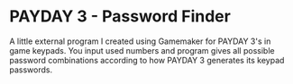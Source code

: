 # PAYDAY 3 - Password Finder
A little external program I created using Gamemaker for PAYDAY 3's in game keypads. You input used numbers and program gives all possible password combinations according to how PAYDAY 3 generates its keypad passwords.
